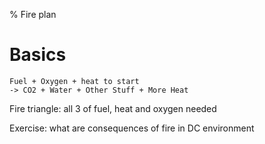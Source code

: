 % Fire plan

# Basics

	Fuel + Oxygen + heat to start
	-> CO2 + Water + Other Stuff + More Heat
	
Fire triangle: all 3 of fuel, heat and oxygen needed

Exercise: what are consequences of fire in DC environment

